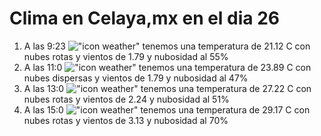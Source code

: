 # Clima en Celaya,mx en el dia 26

1. A las 9:23 !["icon weather"](http://openweathermap.org/img/w/04d.png) tenemos una temperatura de 21.12 C con nubes rotas y  vientos de 1.79 y nubosidad al 55%
1. A las 11:0 !["icon weather"](http://openweathermap.org/img/w/03d.png) tenemos una temperatura de 23.89 C con nubes dispersas y  vientos de 1.79 y nubosidad al 47%
1. A las 13:0 !["icon weather"](http://openweathermap.org/img/w/04d.png) tenemos una temperatura de 27.22 C con nubes rotas y  vientos de 2.24 y nubosidad al 51%
1. A las 15:0 !["icon weather"](http://openweathermap.org/img/w/04d.png) tenemos una temperatura de 29.17 C con nubes rotas y  vientos de 3.13 y nubosidad al 70%
